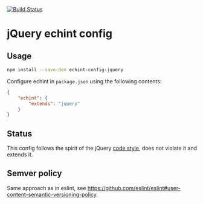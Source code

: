 [![Build Status](https://travis-ci.org/jonathantneal/echint-config-jquery.svg)](https://travis-ci.org/jonathantneal/echint-config-jquery)

# jQuery echint config

## Usage

```sh
npm install --save-dev echint-config-jquery
```

Configure echint in `package.json` using the following contents:
```json
{
	"echint": {
		"extends": "jquery"
	}
}
```

## Status

This config follows the spirit of the jQuery [code style](https://contribute.jquery.org/style-guide/js/), does not violate it and extends it.

## Semver policy

Same approach as in eslint, see https://github.com/eslint/eslint#user-content-semantic-versioning-policy.

